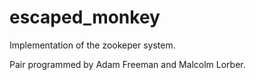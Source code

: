 # escaped_monkey

Implementation of the zookeper system.

Pair programmed by Adam Freeman and Malcolm Lorber.
